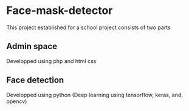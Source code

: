 # Face-mask-detector
This project established for a school project consists of two parts
## Admin space
  Developped using php and html css
## Face detection
   Developped using python (Deep learning using tensorflow, keras, and, opencv)

